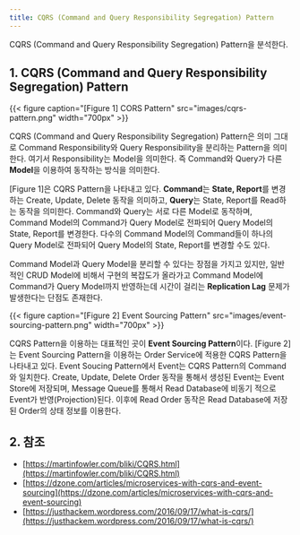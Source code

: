 ```yaml
---
title: CQRS (Command and Query Responsibility Segregation) Pattern
---
```


CQRS (Command and Query Responsibility Segregation) Pattern을 분석한다.

## 1. CQRS (Command and Query Responsibility Segregation) Pattern

{{< figure caption="[Figure 1] CORS Pattern" src="images/cqrs-pattern.png" width="700px" >}}

CQRS (Command and Query Responsibility Segregation) Pattern은 의미 그대로 Command Responsibility와 Query Responsibility을 분리하는 Pattern을 의미한다. 여기서 Responsibility는 Model을 의미한다. 즉 Command와 Query가 다른 **Model**을 이용하여 동작하는 방식을 의미한다. 

[Figure 1]은 CQRS Pattern을 나타내고 있다. **Command**는 **State, Report**를 변경하는 Create, Update, Delete 동작을 의미하고, **Query**는 State, Report를 Read하는 동작을 의미한다. Command와 Query는 서로 다른 Model로 동작하며, Command Model의 Command가 Query Model로 전파되어 Query Model의 State, Report를 변경한다. 다수의 Command Model의 Command들이 하나의 Query Model로 전파되어 Query Model의 State, Report를 변경할 수도 있다. 

Command Model과 Query Model을 분리할 수 있다는 장점을 가지고 있지만, 일반적인 CRUD Model에 비해서 구현의 복잡도가 올라가고 Command Model에 Command가 Query Model까지 반영하는데 시간이 걸리는 **Replication Lag** 문제가 발생한다는 단점도 존재한다.

{{< figure caption="[Figure 2] Event Sourcing Pattern" src="images/event-sourcing-pattern.png" width="700px" >}}

CQRS Pattern을 이용하는 대표적인 곳이 **Event Sourcing Pattern**이다. [Figure 2]는 Event Sourcing Pattern을 이용하는 Order Service에 적용한 CQRS Pattern을 나타내고 있다. Event Soucing Pattern에서 Event는 CQRS Pattern의 Command와 일치한다. Create, Update, Delete Order 동작을 통해서 생성된 Event는 Event Store에 저장되며, Message Queue를 통해서 Read Database에 비동기 적으로 Event가 반영(Projection)된다. 이후에 Read Order 동작은 Read Database에 저장된 Order의 상태 정보를 이용한다.

## 2. 참조

* [https://martinfowler.com/bliki/CQRS.html](https://martinfowler.com/bliki/CQRS.html)
* [https://dzone.com/articles/microservices-with-cqrs-and-event-sourcing](https://dzone.com/articles/microservices-with-cqrs-and-event-sourcing)
* [https://justhackem.wordpress.com/2016/09/17/what-is-cqrs/](https://justhackem.wordpress.com/2016/09/17/what-is-cqrs/)